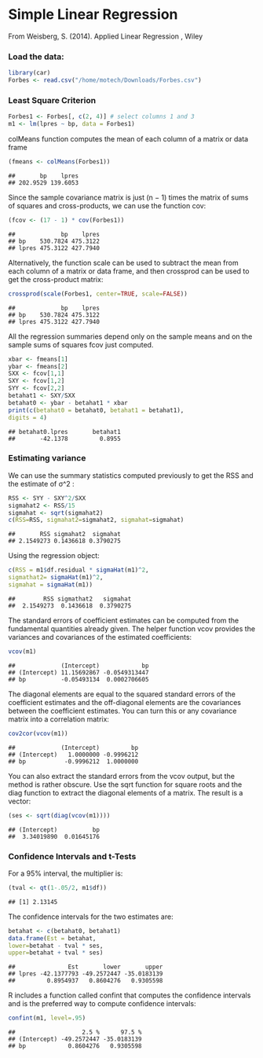 # Simple Linear Regression

From Weisberg, S. (2014). Applied Linear Regression , Wiley

### Load the data:

```r
library(car)
Forbes <- read.csv("/home/motech/Downloads/Forbes.csv")
```


### Least Square Criterion

```r
Forbes1 <- Forbes[, c(2, 4)] # select columns 1 and 3
m1 <- lm(lpres ~ bp, data = Forbes1)
```

colMeans function computes the mean of each column of a matrix or data frame

```r
(fmeans <- colMeans(Forbes1))
```

```
##       bp    lpres 
## 202.9529 139.6053
```


Since the sample covariance matrix is just (n − 1) times the matrix of sums of squares and cross-products, we can use the function cov:

```r
(fcov <- (17 - 1) * cov(Forbes1))
```

```
##             bp    lpres
## bp    530.7824 475.3122
## lpres 475.3122 427.7940
```

Alternatively, the function scale can be used to subtract the mean from each column of a matrix or data frame, and then crossprod can be used to get the cross-product matrix:

```r
crossprod(scale(Forbes1, center=TRUE, scale=FALSE))
```

```
##             bp    lpres
## bp    530.7824 475.3122
## lpres 475.3122 427.7940
```


All the regression summaries depend only on the sample means and on the sample sums of squares fcov just computed.

```r
xbar <- fmeans[1]
ybar <- fmeans[2]
SXX <- fcov[1,1]
SXY <- fcov[1,2]
SYY <- fcov[2,2]
betahat1 <- SXY/SXX
betahat0 <- ybar - betahat1 * xbar
print(c(betahat0 = betahat0, betahat1 = betahat1),
digits = 4)
```

```
## betahat0.lpres       betahat1 
##       -42.1378         0.8955
```


### Estimating variance

We can use the summary statistics computed previously to get the RSS and the estimate of σ^2 :

```r
RSS <- SYY - SXY^2/SXX
sigmahat2 <- RSS/15
sigmahat <- sqrt(sigmahat2)
c(RSS=RSS, sigmahat2=sigmahat2, sigmahat=sigmahat)
```

```
##       RSS sigmahat2  sigmahat 
## 2.1549273 0.1436618 0.3790275
```

Using the regression object:

```r
c(RSS = m1$df.residual * sigmaHat(m1)^2,
sigmathat2= sigmaHat(m1)^2,
sigmahat = sigmaHat(m1))
```

```
##        RSS sigmathat2   sigmahat 
##  2.1549273  0.1436618  0.3790275
```


The standard errors of coefficient estimates can be computed from the fundamental quantities already given. The helper function vcov provides the variances and covariances of the estimated coefficients:

```r
vcov(m1)
```

```
##             (Intercept)            bp
## (Intercept) 11.15692867 -0.0549313447
## bp          -0.05493134  0.0002706605
```

The diagonal elements are equal to the squared standard errors of the coefficient estimates and the off-diagonal elements are the covariances between the coefficient estimates. You can turn this or any covariance matrix into a correlation matrix:

```r
cov2cor(vcov(m1))
```

```
##             (Intercept)         bp
## (Intercept)   1.0000000 -0.9996212
## bp           -0.9996212  1.0000000
```


You can also extract the standard errors from the vcov output, but the method is rather obscure. Use the sqrt function for square roots and the diag function to extract the diagonal elements of a matrix. The result is a vector:

```r
(ses <- sqrt(diag(vcov(m1))))
```

```
## (Intercept)          bp 
##  3.34019890  0.01645176
```


### Confidence Intervals and t-Tests

For a 95% interval, the multiplier is:

```r
(tval <- qt(1-.05/2, m1$df))
```

```
## [1] 2.13145
```


The confidence intervals for the two estimates are:

```r
betahat <- c(betahat0, betahat1)
data.frame(Est = betahat,
lower=betahat - tval * ses,
upper=betahat + tval * ses)
```

```
##               Est       lower       upper
## lpres -42.1377793 -49.2572447 -35.0183139
##         0.8954937   0.8604276   0.9305598
```


R includes a function called confint that computes the confidence intervals and is the preferred way to compute confidence intervals:

```r
confint(m1, level=.95)
```

```
##                   2.5 %      97.5 %
## (Intercept) -49.2572447 -35.0183139
## bp            0.8604276   0.9305598
```






